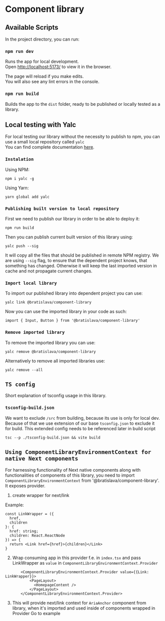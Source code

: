 # Component library

## Available Scripts

In the project directory, you can run:

### `npm run dev`

Runs the app for local development.\
Open [http://localhost:5173/](http://localhost:5173/) to view it in the browser.

The page will reload if you make edits.\
You will also see any lint errors in the console.

### `npm run build`

Builds the app to the `dist` folder, ready to be published or locally tested as a library.

## Local testing with Yalc

For local testing our library without the necessity to publish to npm, you can use a small local repository called `yalc`\
You can find complete documentation [here](https://github.com/wclr/yalc).

### `Instalation`

Using NPM:

```
npm i yalc -g
```

Using Yarn:

```
yarn global add yalc
```

### `Publishing built version to local repository`

First we need to publish our library in order to be able to deploy it:

```
npm run build
```

Then you can publish current built version of this library using:

```
yalc push --sig
```

It will copy all the files that should be published in remote NPM registry. We are using `--sig` flag, to ensure that the dependent project knows, that something has changed. Otherwise it will keep the last imported version in cache and not propagate current changes.

### `Import local library`

To import our published library into dependent project you can use:

```
yalc link @bratislava/component-library
```

Now you can use the imported library in your code as such: 

```
import { Input, Button } from '@bratislava/component-library'
```

### `Remove imported library`

To remove the imported library you can use:

```
yalc remove @bratislava/component-library
```

Alternatively to remove all imported libraries use:

```
yalc remove --all
```

## `TS config`

Short explanation of tsconfig usage in this library.

### `tsconfig-build.json`

We want to exclude `/src` from building, because its use is only for local dev. Because of that we use extension of our base `tsconfig.json` to exclude it for build. This extended config needs to be referenced later in build script

```
tsc --p ./tsconfig-build.json && vite build
```

## `Using ComponentLibraryEnvironmentContext for native Next components`

For harnessing functionality of Next native components along with functionalities of components of this library, you need to import `ComponentLibraryEnvironmentContext` from '@bratislava/component-library'. It exposes provider. 

1. create wrapper for next/link

  Example:
  ```
  const LinkWrapper = ({
    href,
    children
  }: {
    href: string;
    children: React.ReactNode
  }) => {
    return <Link href={href}>{children}</Link>
  }
   ```  
2. Wrap consuming app in this provider f.e. in `index.tsx` and pass LinkWrapper as `value` in `ComponentLibraryEnvironmentContext.Provider`
 ```
        <ComponentLibraryEnvironmentContext.Provider value={{Link: LinkWrapper}}>
            <PageLayout>         
              <HomepageContent />
            </PageLayout>
        </ComponentLibraryEnvironmentContext.Provider>
 ```       
3. This will provide next/link context for `AriaAnchor` component from library, when it's imported and used inside of components wrapped in Provider
   <AriaAnchor href='/example' >Go to example</AriaAnchor>
